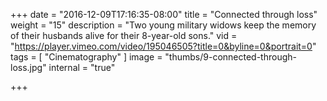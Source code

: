 +++
date = "2016-12-09T17:16:35-08:00"
title = "Connected through loss"
weight = "15"
description = "Two young military widows keep the memory of their husbands alive for their 8-year-old sons."
vid = "https://player.vimeo.com/video/195046505?title=0&byline=0&portrait=0"
tags = [ "Cinematography" ]
image = "thumbs/9-connected-through-loss.jpg"
internal = "true"

+++
